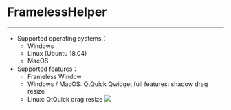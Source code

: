# FramelessHelper
----------------------------
- Supported operating systems：
  - Windows
  - Linux (Ubuntu 18.04)
  - MacOS
- Supported features：
  - Frameless Window
  - Windows / MacOS: QtQuick Qwidget full features: shadow drag resize
  - Linux: QtQuick drag resize
![](window.png)

